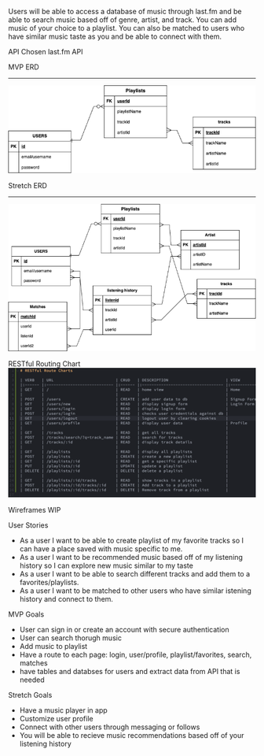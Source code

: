 Users will be able to access a database of music through last.fm and be able to search music based off of genre, artist, and track. You can add music of your choice to a playlist. You can also be matched to users who have similar music taste as you and be able to connect with them.


API Chosen
last.fm API 


MVP ERD
_______________________
![ERD](MVPERD.png)

Stretch ERD
_______________________
![ERD](STRETCHERD.png)

RESTful Routing Chart
![wireframe](RESTfulRouting.png)


Wireframes
    WIP

User Stories
- As a user I want to be able to create playlist of my favorite tracks so I can have a place saved with music specific to me.
- As a user I want to be recommended music based off of my listening history so I can explore new music similar to my taste
- As a user I want to be able to search different tracks and add them to a favorites/playlists.
- As a user I want to be matched to other users who have similar istening history and connect to them.

MVP Goals
- User can sign in or create an account with secure authentication
- User can search thorugh music
- Add music to playlist
- Have a route to each page: login, user/profile, playlist/favorites, search, matches
- have tables and databses for users and extract data from API that is needed


Stretch Goals
- Have a music player in app
- Customize user profile
- Connect with other users through messaging or follows
- You will be able to recieve music recommendations based off of your listening history